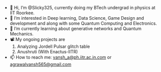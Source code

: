 - 👋 Hi, I’m @Slicky325, currently doing my BTech undergrad in physics at IIT Roorkee.
- 👀 I’m interested in Deep learning, Data Science, Game Design and development and along with some Quantum Computing and Electronics.
- 🌱 I’m currently learning about generative networks and Quantum Mechanics.
- 📽️ My ongoing projects are
     1) Analyzing Jordell Pulsar glitch table
     2) Anushruti (With Enactus-IITR)
- 📫 How to reach me: vansh_a@ph.iitr.ac.in.com or agrawalvansh565@gmail.com
